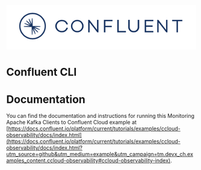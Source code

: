 ![image](../images/confluent-logo-300-2.png)

# Confluent CLI

# Documentation

You can find the documentation and instructions for running this Monitoring Apache Kafka Clients to Confluent Cloud example at [https://docs.confluent.io/platform/current/tutorials/examples/ccloud-observability/docs/index.html](https://docs.confluent.io/platform/current/tutorials/examples/ccloud-observability/docs/index.html?utm_source=github&utm_medium=example&utm_campaign=tm.devx_ch.examples_content.ccloud-observability#ccloud-observability-index).

